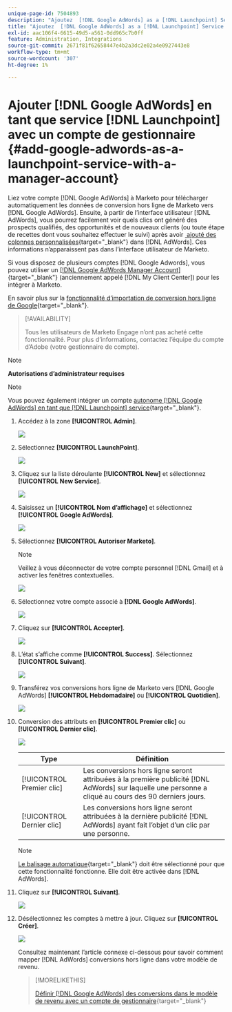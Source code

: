 ```yaml
---
unique-page-id: 7504893
description: "Ajoutez  [!DNL Google AdWords] as a [!DNL Launchpoint] Service avec un compte de gestionnaire - Documents Marketo - Documentation du produit"
title: "Ajoutez  [!DNL Google AdWords] as a [!DNL Launchpoint] Service avec un compte de gestionnaire"
exl-id: aac106f4-6615-49d5-a561-0dd965c7b0ff
feature: Administration, Integrations
source-git-commit: 2671f81f62658447e4b2a3dc2e02a4e0927443e8
workflow-type: tm+mt
source-wordcount: '307'
ht-degree: 1%

---
```


# Ajouter [!DNL Google AdWords] en tant que service [!DNL Launchpoint] avec un compte de gestionnaire {#add-google-adwords-as-a-launchpoint-service-with-a-manager-account}

Liez votre compte [!DNL Google AdWords] à Marketo pour télécharger automatiquement les données de conversion hors ligne de Marketo vers [!DNL Google AdWords]. Ensuite, à partir de l’interface utilisateur [!DNL AdWords], vous pourrez facilement voir quels clics ont généré des prospects qualifiés, des opportunités et de nouveaux clients (ou toute étape de recettes dont vous souhaitez effectuer le suivi) après avoir [&#x200B; ajouté des colonnes personnalisées](https://support.google.com/adwords/answer/3073556){target="_blank"} dans [!DNL AdWords]. Ces informations n’apparaissent pas dans l’interface utilisateur de Marketo.

Si vous disposez de plusieurs comptes [!DNL Google Adwords], vous pouvez utiliser un [[!DNL Google AdWords Manager Account]](https://www.google.com/adwords/manager-accounts/){target="_blank"} (anciennement appelé [!DNL My Client Center]) pour les intégrer à Marketo.

En savoir plus sur la [fonctionnalité d’importation de conversion hors ligne de Google](https://support.google.com/adwords/answer/2998031?hl=en){target="_blank"}.

>[!AVAILABILITY]
>
>Tous les utilisateurs de Marketo Engage n’ont pas acheté cette fonctionnalité. Pour plus d’informations, contactez l’équipe du compte d’Adobe (votre gestionnaire de compte).

>[!NOTE]
>
>**Autorisations d’administrateur requises**

>[!NOTE]
>
>Vous pouvez également intégrer un compte [autonome [!DNL Google AdWords] en tant que  [!DNL Launchpoint] service](/help/marketo/product-docs/administration/additional-integrations/add-google-adwords-as-a-launchpoint-service.md){target="_blank"}.

1. Accédez à la zone **[!UICONTROL Admin]**.

   ![](assets/add-google-adwords-as-a-launchpoint-service-with-a-manager-1.png)

1. Sélectionnez **[!UICONTROL LaunchPoint]**.

   ![](assets/add-google-adwords-as-a-launchpoint-service-with-a-manager-2.png)

1. Cliquez sur la liste déroulante **[!UICONTROL New]** et sélectionnez **[!UICONTROL New Service]**.

   ![](assets/add-google-adwords-as-a-launchpoint-service-with-a-manager-3.png)

1. Saisissez un **[!UICONTROL Nom d’affichage]** et sélectionnez **[!UICONTROL Google AdWords]**.

   ![](assets/add-google-adwords-as-a-launchpoint-service-with-a-manager-4.png)

1. Sélectionnez **[!UICONTROL Autoriser Marketo]**.

   >[!NOTE]
   >
   >Veillez à vous déconnecter de votre compte personnel [!DNL Gmail] et à activer les fenêtres contextuelles.

   ![](assets/add-google-adwords-as-a-launchpoint-service-with-a-manager-5.png)

1. Sélectionnez votre compte associé à **[!DNL Google AdWords]**.

   ![](assets/add-google-adwords-as-a-launchpoint-service-with-a-manager-6.png)

1. Cliquez sur **[!UICONTROL Accepter]**.

   ![](assets/add-google-adwords-as-a-launchpoint-service-with-a-manager-7.png)

1. L’état s’affiche comme **[!UICONTROL Success]**. Sélectionnez **[!UICONTROL Suivant]**.

   ![](assets/add-google-adwords-as-a-launchpoint-service-with-a-manager-8.png)

1. Transférez vos conversions hors ligne de Marketo vers [!DNL Google AdWords] **[!UICONTROL Hebdomadaire]** ou **[!UICONTROL Quotidien]**.

   ![](assets/add-google-adwords-as-a-launchpoint-service-with-a-manager-9.png)

1. Conversion des attributs en **[!UICONTROL Premier clic]** ou **[!UICONTROL Dernier clic]**.

   ![](assets/add-google-adwords-as-a-launchpoint-service-with-a-manager-10.png)

   | Type | Définition |
   |---|---|
   | [!UICONTROL Premier clic] | Les conversions hors ligne seront attribuées à la première publicité [!DNL AdWords] sur laquelle une personne a cliqué au cours des 90 derniers jours. |
   | [!UICONTROL Dernier clic] | Les conversions hors ligne seront attribuées à la dernière publicité [!DNL AdWords] ayant fait l’objet d’un clic par une personne. |

   >[!NOTE]
   >
   >[Le balisage automatique](https://support.google.com/adwords/answer/1752125?hl=en){target="_blank"} doit être sélectionné pour que cette fonctionnalité fonctionne. Elle doit être activée dans [!DNL AdWords].

1. Cliquez sur **[!UICONTROL Suivant]**.

   ![](assets/add-google-adwords-as-a-launchpoint-service-with-a-manager-11.png)

1. Désélectionnez les comptes à mettre à jour. Cliquez sur **[!UICONTROL Créer]**.

   ![](assets/add-google-adwords-as-a-launchpoint-service-with-a-manager-12.png)

   Consultez maintenant l’article connexe ci-dessous pour savoir comment mapper [!DNL AdWords] conversions hors ligne dans votre modèle de revenu.

   >[!MORELIKETHIS]
   >
   >[Définir [!DNL Google AdWords] des conversions dans le modèle de revenu avec un compte de gestionnaire](/help/marketo/product-docs/reporting/revenue-cycle-analytics/revenue-cycle-models/set-google-adwords-conversions-in-the-revenue-model-with-a-manager-account.md){target="_blank"}
